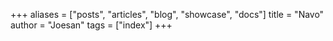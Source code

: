 +++
aliases = ["posts", "articles", "blog", "showcase", "docs"]
title = "Navo"
author = "Joesan"
tags = ["index"]
+++